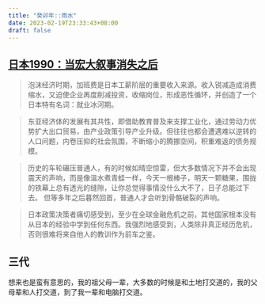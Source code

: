 ```yaml
---
title: "癸卯年::雨水"
date: 2023-02-19T23:33:43+08:00
draft: false
---
```


## [日本1990：当宏大叙事消失之后](https://m.huxiu.com/article/798587.html)

> 泡沫经济时期，加班费是日本工薪阶层的重要收入来源。收入锐减造成消费缩水，又迫使企业再度削减投资，收缩岗位，形成恶性循环，并创造了一个日本特有名词：就业冰河期。  

> 东亚经济体的发展有其共性，即借助教育普及来支撑工业化，通过劳动力优势扩大出口贸易，由产业政策引导产业升级。但往往也都会遭遇难以逆转的人口问题，内卷压抑的社会氛围，不断缩小的腾挪空间，积重难返的债务规模。  

> 历史的车轮碾压普通人，有的时候如晴空惊雷，但大多数情况下并不会出现震天的声响，而是像温水煮青蛙一样，今天一根棒子，明天一颗糖果，围拢的铁幕上总有透光的缝隙，让你总觉得事情没什么大不了，日子总能过下去。 但等多年之后暮然回首，普通人才会听到骨骼破裂的声响。  

> 日本政策决策者痛切感受到，至少在全球金融危机之前，其他国家根本没有从日本的经验中学到任何东西。我强烈地感受到，人类除非真正经历危机，否则很难将来自他人的教训作为前车之鉴。


## 三代

想来也是蛮有意思的，我的祖父母一辈，大多数的时候是和土地打交道的，我的父母辈和人打交道，到了我一辈和电脑打交道。
